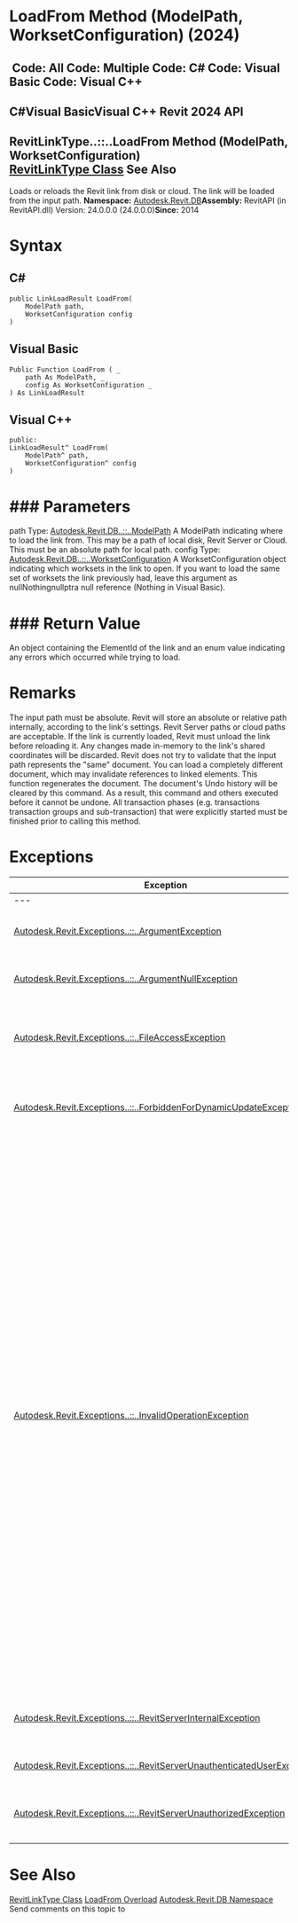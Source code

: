 # LoadFrom Method (ModelPath, WorksetConfiguration) (2024)

﻿
 Code: All Code: Multiple Code: C# Code: Visual Basic Code: Visual C++   
---  
C#Visual BasicVisual C++
Revit 2024 API  
---  
RevitLinkType..::..LoadFrom Method (ModelPath, WorksetConfiguration)  
[RevitLinkType Class](2204a5ab-6476-df41-116d-23dbe3cb5407.md "RevitLinkType Class") See Also  
---  
Loads or reloads the Revit link from disk or cloud. The link will be loaded from the input path. 
**Namespace:** [Autodesk.Revit.DB](87546ba7-461b-c646-cbb1-2cb8f5bff8b2.md "Autodesk.Revit.DB Namespace")**Assembly:** RevitAPI (in RevitAPI.dll) Version: 24.0.0.0 (24.0.0.0)**Since:** 2014 
# Syntax
C#  
---  
```text
public LinkLoadResult LoadFrom(
	ModelPath path,
	WorksetConfiguration config
)
```
  
Visual Basic  
---  
```text
Public Function LoadFrom ( _
	path As ModelPath, _
	config As WorksetConfiguration _
) As LinkLoadResult
```
  
Visual C++  
---  
```text
public:
LinkLoadResult^ LoadFrom(
	ModelPath^ path, 
	WorksetConfiguration^ config
)
```
  
# ### Parameters
path
    Type: [Autodesk.Revit.DB..::..ModelPath](40a84c72-e4b8-72ac-2f71-3216c66a11b3.md "ModelPath Class") A ModelPath indicating where to load the link from. This may be a path of local disk, Revit Server or Cloud. This must be an absolute path for local path. 
config
    Type: [Autodesk.Revit.DB..::..WorksetConfiguration](eefef6f4-0892-4bb5-8840-5e99aebc65c9.md "WorksetConfiguration Class")
A WorksetConfiguration object indicating which worksets in the link to open.
If you want to load the same set of worksets the link previously had, leave this argument as nullNothingnullptra null reference (Nothing in Visual Basic).
# ### Return Value
An object containing the ElementId of the link and an enum value indicating any errors which occurred while trying to load. 
# Remarks
The input path must be absolute. Revit will store an absolute or relative path internally, according to the link's settings. Revit Server paths or cloud paths are acceptable.
If the link is currently loaded, Revit must unload the link before reloading it. Any changes made in-memory to the link's shared coordinates will be discarded.
Revit does not try to validate that the input path represents the "same" document. You can load a completely different document, which may invalidate references to linked elements. 
This function regenerates the document. 
The document's Undo history will be cleared by this command. As a result, this command and others executed before it cannot be undone. All transaction phases (e.g. transactions transaction groups and sub-transaction) that were explicitly started must be finished prior to calling this method.
# Exceptions
| Exception | Condition |
| --- | --- |
| --- | --- |
| [Autodesk.Revit.Exceptions..::..ArgumentException](2e6e4206-97a8-dd4b-df5d-4269f4bb6088.md "ArgumentException Class") | The input path "path" does not represent a Revit model. |
| [Autodesk.Revit.Exceptions..::..ArgumentNullException](631e1424-60f4-929b-4e52-dda9dcd26316.md "ArgumentNullException Class") | A non-optional argument was null |
| [Autodesk.Revit.Exceptions..::..FileAccessException](187d56d7-0b37-699f-2abd-6ddebfa93f1e.md "FileAccessException Class") | The model cannot be accessed due to lack of access privileges. |
| [Autodesk.Revit.Exceptions..::..ForbiddenForDynamicUpdateException](c5b911f6-1e8f-2cd4-6965-286f41221fe0.md "ForbiddenForDynamicUpdateException Class") | The function is not permitted during dynamic update. |
| [Autodesk.Revit.Exceptions..::..InvalidOperationException](9e715f03-3884-e539-4dd6-8d7545733adc.md "InvalidOperationException Class") | This RevitLinkType is not a top-level link. -or- The link "this RevitLinkType" is loaded into multiple documents and cannot be reloaded. -or- The element "this RevitLinkType" is in a closed workset. -or- The model is not allowed to access. -or- There is a transaction phase left open (such as a transaction, sub-transaction of transaction group) at the time of invoking this method. -or- The document is read-only. It cannot be modified. -or- The document is in an edit mode or is in family mode. -or- Revit cannot customize worksets for this model. -or- Revit cannot link a cloud model to non-cloud model. |
| [Autodesk.Revit.Exceptions..::..RevitServerInternalException](6dcd093c-d643-07cd-535f-36ffa9d2db52.md "RevitServerInternalException Class") | Could be for any of the reasons that failed on service side. |
| [Autodesk.Revit.Exceptions..::..RevitServerUnauthenticatedUserException](b9b68e56-c767-4680-a65b-73d268ee8860.md "RevitServerUnauthenticatedUserException Class") | User is not signed in with Autodesk id. |
| [Autodesk.Revit.Exceptions..::..RevitServerUnauthorizedException](9e8c1efc-8719-fe01-f311-cfade7b177ed.md "RevitServerUnauthorizedException Class") | User is not authorized to access the specified cloud model. |

# See Also
[RevitLinkType Class](2204a5ab-6476-df41-116d-23dbe3cb5407.md "RevitLinkType Class")
[LoadFrom Overload](f9ad6c4e-c597-9d83-dffe-c0e2aa095ef6.md "LoadFrom Method")
[Autodesk.Revit.DB Namespace](87546ba7-461b-c646-cbb1-2cb8f5bff8b2.md "Autodesk.Revit.DB Namespace")
Send comments on this topic to 